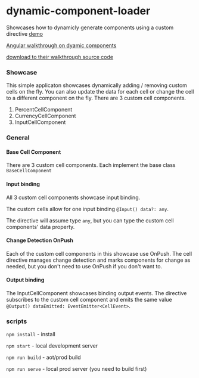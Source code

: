 # dynamic-component-loader

Showcases how to dynamicly generate components using a custom directive [demo](https://m-thompson-code.github.io/dynamic-component-loader/)

[Angular walkthrough on dyamic components](https://angular.io/guide/dynamic-component-loader)

[download to their walkthrough source code](https://angular.io/generated/zips/dynamic-component-loader/dynamic-component-loader.zip)

### Showcase

This simple applicaton showcases dynamically adding / removing custom cells on the fly. You can also update the data for each cell or change the cell to a different component on the fly. There are 3 custom cell components.

1. PercentCellComponent
2. CurrencyCellComponent
3. InputCellComponent

### General

#### Base Cell Component

There are 3 custom cell components. Each implement the base class `BaseCellComponent`

#### Input binding

All 3 custom cell components showcase input binding.

The custom cells allow for one input binding `@Input() data?: any`.

The directive will assume type `any`, but you can type the custom cell components' data property.

#### Change Detection OnPush

Each of the custom cell components in this showcase use OnPush. The cell directive manages change detection and marks components for change as needed, but you don't need to use OnPush if you don't want to.

#### Output binding

The InputCellComponent showcases binding output events. The directive subscribes to the custom cell component and emits the same value `@Output() dataEmitted: EventEmitter<CellEvent>`.

### scripts

`npm install` - install

`npm start` - local development server

`npm run build` - aot/prod build

`npm run serve` - local prod server (you need to build first)
